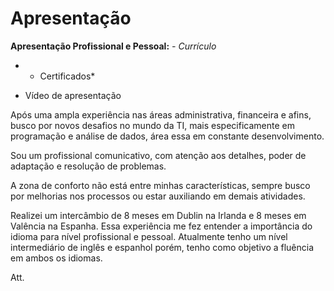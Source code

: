# Apresentação

 **Apresentação Profissional e Pessoal:**
 *- Currículo*
* - Certificados*
 - Vídeo de apresentação

Após uma ampla experiência nas áreas administrativa, financeira e afins, busco por novos desafios no mundo da TI, mais especificamente em programação e análise de dados, área essa em constante desenvolvimento.

Sou um profissional comunicativo, com atenção aos detalhes, poder de adaptação e resolução de problemas.

A zona de conforto não está entre minhas características, sempre busco por melhorias nos processos ou estar auxiliando em demais atividades.

Realizei um intercâmbio de 8 meses em Dublin na Irlanda e 8 meses em Valência na Espanha. Essa experiência me fez entender a importância do idioma para nível profissional e pessoal. Atualmente tenho um nível intermediário de inglês e espanhol porém, tenho como objetivo a fluência em ambos os idiomas.

Att.
